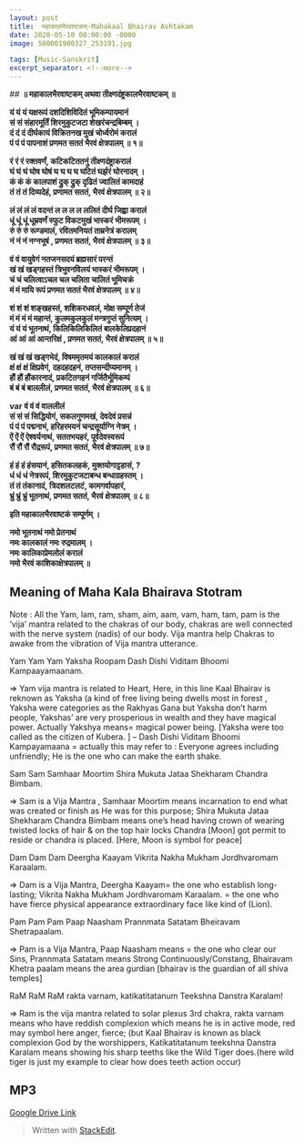 ```yaml
---
layout: post
title:  महाकालभैरवाष्टकम्-Mahakaal Bhairav Ashtakam
date: 2020-05-10 00:00:00 -0000
image: 500001900327_253191.jpg

tags: [Music-Sanskrit]
excerpt_separator: <!--more-->
---
```


 <!--more-->


﻿## **॥ महाकालभैरवाष्टकम् अथवा तीक्ष्णदंष्ट्रकालभैरवाष्टकम् ॥**


**यं यं यं यक्षरूपं दशदिशिविदितं भूमिकम्पायमानं**  
**सं सं संहारमूर्तिं शिरमुकुटजटा शेखरंचन्द्रबिम्बम् ।**  
**दं दं दं दीर्घकायं विक्रितनख मुखं चोर्ध्वरोमं करालं**  
**पं पं पं पापनाशं प्रणमत सततं भैरवं क्षेत्रपालम् ॥ १॥**  
  
**रं रं रं रक्तवर्णं, कटिकटिततनुं तीक्ष्णदंष्ट्राकरालं**  
**घं घं घं घोष घोषं घ घ घ घ घटितं घर्झरं घोरनादम् ।**  
**कं कं कं कालपाशं द्रुक् द्रुक् दृढितं ज्वालितं कामदाहं**  
**तं तं तं दिव्यदेहं, प्रणामत सततं, भैरवं क्षेत्रपालम् ॥ २॥**  
  
**लं लं लं लं वदन्तं ल ल ल ल ललितं दीर्घ जिह्वा करालं**  
**धूं धूं धूं धूम्रवर्णं स्फुट विकटमुखं भास्करं भीमरूपम् ।**  
**रुं रुं रुं रूण्डमालं, रवितमनियतं ताम्रनेत्रं करालम्**  
**नं नं नं नग्नभूषं , प्रणमत सततं, भैरवं क्षेत्रपालम् ॥ ३॥**  
  
**वं वं वायुवेगं नतजनसदयं ब्रह्मसारं परन्तं**  
**खं खं खड्गहस्तं त्रिभुवनविलयं भास्करं भीमरूपम् ।**  
**चं चं चलित्वाऽचल चल चलिता चालितं भूमिचक्रं**  
**मं मं मायि रूपं प्रणमत सततं भैरवं क्षेत्रपालम् ॥ ४॥**  
  
**शं शं शं शङ्खहस्तं, शशिकरधवलं, मोक्ष सम्पूर्ण तेजं**  
**मं मं मं मं महान्तं, कुलमकुलकुलं मन्त्रगुप्तं सुनित्यम् ।**  
**यं यं यं भूतनाथं, किलिकिलिकिलितं बालकेलिप्रदहानं**  
**आं आं आं आन्तरिक्षं , प्रणमत सततं, भैरवं क्षेत्रपालम् ॥ ५॥**  
  
**खं खं खं खड्गभेदं, विषममृतमयं कालकालं करालं**  
**क्षं क्षं क्षं क्षिप्रवेगं, दहदहदहनं, तप्तसन्दीप्यमानम् ।**  
**हौं हौं हौंकारनादं, प्रकटितगहनं गर्जितैर्भूमिकम्पं**  
**बं बं बं बाललीलं, प्रणमत सततं, भैरवं क्षेत्रपालम् ॥ ६॥**  
  
**var वं वं वं वाललीलं**  
**सं सं सं सिद्धियोगं, सकलगुणमखं, देवदेवं प्रसन्नं**  
**पं पं पं पद्मनाभं, हरिहरमयनं चन्द्रसूर्याग्नि नेत्रम् ।**  
**ऐं ऐं ऐं ऐश्वर्यनाथं, सततभयहरं, पूर्वदेवस्वरूपं**  
**रौं रौं रौं रौद्ररूपं, प्रणमत सततं, भैरवं क्षेत्रपालम् ॥ ७॥**  
  
**हं हं हं हंसयानं, हसितकलहकं, मुक्तयोगाट्टहासं, ?**  
**धं धं धं नेत्ररूपं, शिरमुकुटजटाबन्ध बन्धाग्रहस्तम् ।**  
**तं तं तंकानादं, त्रिदशलटलटं, कामगर्वापहारं,**  
**भ्रुं भ्रुं भ्रुं भूतनाथं, प्रणमत सततं, भैरवं क्षेत्रपालम् ॥ ८॥**

**इति महाकालभैरवाष्टकं सम्पूर्णम् ।**

**नमो भूतनाथं नमो प्रेतनाथं**  
**नमः कालकालं नमः रुद्रमालम् ।**  
**नमः कालिकाप्रेमलोलं करालं**  
**नमो भैरवं काशिकाक्षेत्रपालम् ॥**

## Meaning of Maha Kala Bhairava Stotram

Note : All the Yam, lam, ram, sham, aim, aam, vam, ham, tam, pam is the ‘vija’ mantra related to the chakras of our body, chakras are well connected with the nerve system (nadis) of our body. Vija mantra help Chakras to awake from the vibration of Vija mantra utterance.

Yam Yam Yam Yaksha Roopam Dash Dishi Viditam Bhoomi Kampaayamaanam.

=> Yam vija mantra is related to Heart, Here, in this line Kaal Bhairav is reknown as Yaksha (a kind of free living being dwells most in forest , Yaksha were categories as the Rakhyas Gana but Yaksha don’t harm people, Yakshas’ are very prosperious in wealth and they have magical power. Actually Yakshya means= magical power being. [Yaksha were too called as the citizen of Kubera. ] – Dash Dishi Viditam Bhoomi Kampayamaana = actually this may refer to : Everyone agrees including unfriendly; He is the one who can make the earth shake.

Sam Sam Samhaar Moortim Shira Mukuta Jataa Shekharam Chandra Bimbam.

=> Sam is a Vija Mantra , Samhaar Moortim means incarnation to end what was created or finish as He was for this purpose; Shira Mukuta Jataa Shekharam Chandra Bimbam means one’s head having crown of wearing twisted locks of hair & on the top hair locks Chandra [Moon] got permit to reside or chandra is placed. [Here, Moon is symbol for peace]

Dam Dam Dam Deergha Kaayam Vikrita Nakha Mukham Jordhvaromam Karaalam.

=> Dam is a Vija Mantra, Deergha Kaayam= the one who establish long-lasting; Vikrita Nakha Mukham Jordhvaromam Karaalam. = the one who have fierce physical appearance extraordinary face like kind of (Lion).

Pam Pam Pam Paap Naasham Prannmata Satatam Bheiravam Shetrapaalam.

=> Pam is a Vija Mantra, Paap Naasham means = the one who clear our Sins, Prannmata Satatam means Strong Continuously/Constang, Bhairavam Khetra paalam means the area gurdian [bhairav is the guardian of all shiva temples]

RaM RaM RaM rakta varnam, katikatitatanum Teekshna Danstra Karalam!

=> Ram is the vija mantra related to solar plexus 3rd chakra, rakta varnam means who have reddish complexion which means he is in active mode, red may symbol here anger, fierce; (but Kaal Bhairav is known as black complexion God by the worshippers, Katikatitatanum teekshna Danstra Karalam means showing his sharp teeths like the Wild Tiger does.(here wild tiger is just my example to clear how does teeth action occur)

## MP3

[Google Drive Link][Google Drive Link]

[Google Drive Link]: https://drive.google.com/file/d/1KvwS3cKsc6gzGGJViei_-Hwn56Wx2HwH/view?usp=sharing
> Written with [StackEdit](https://stackedit.io/).
